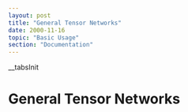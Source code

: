 ```yaml
---
layout: post
title: "General Tensor Networks"
date: 2000-11-16
topic: "Basic Usage"
section: "Documentation"
---
```

__tabsInit
# General Tensor Networks
